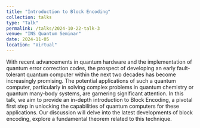 ```yaml
---
title: "Introduction to Block Encoding"
collection: talks
type: "Talk"
permalink: /talks/2024-10-22-talk-3
venue: "INS Quantum Seminar"
date: 2024-11-05
location: "Virtual"
---
```


With recent advancements in quantum hardware and the implementation of quantum error correction codes, the prospect of developing an early fault-tolerant quantum computer within the next two decades has become increasingly promising. The potential applications of such a quantum computer, particularly in solving complex problems in quantum chemistry or quantum many-body systems, are garnering significant attention. In this talk, we aim to provide an in-depth introduction to Block Encoding, a pivotal first step in unlocking the capabilities of quantum computers for these applications. Our discussion will delve into the latest developments of block encoding, explore a fundamental theorem related to this technique.
